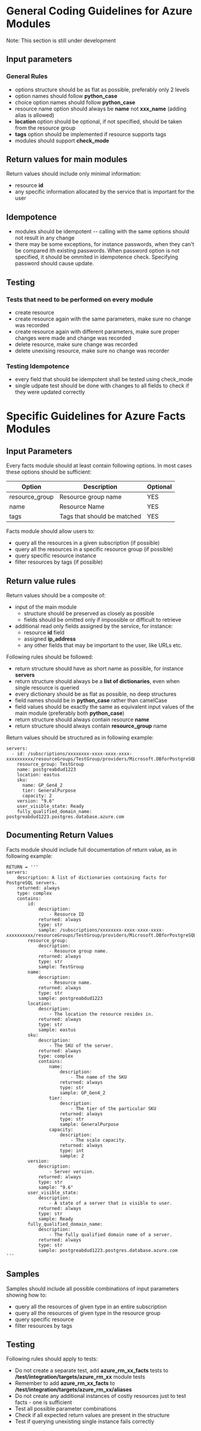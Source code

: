 # General Coding Guidelines for Azure Modules

Note: This section is still under development

## Input parameters

### General Rules
- options structure should be as flat as possible, preferably only 2 levels
- option names should follow **python_case**
- choice option names should follow **python_case**
- resource name option should always be **name** not **xxx_name** (adding alias is allowed)
- **location** option should be optional, if not specified, should be taken from the resource group
- **tags** option should be implemented if resource supports tags
- modules should support **check_mode**



## Return values for main modules

Return values should include only minimal information:
- resource **id**
- any specific information allocated by the service that is important for the user

## Idempotence

- modules should be idempotent -- calling with the same options  should not result in any change
- there may be some exceptions, for instance passwords, when they can't be compared ith existing passwords. When password option is not specified, it should be ommited in idempotence check. Specifying password should cause update.

## Testing

### Tests that need to be performed on every module
- create resource
- create resource again with the same parameters, make sure no change was recorded
- create resource again with different parameters, make sure proper changes were made and change was recorded
- delete resource, make sure change was recorded
- delete unexising resource, make sure no change was recorder

### Testing Idempotence

- every field that should be idempotent shall be tested using check_mode
- single udpate test should be done with changes to all fields to check if they were updated correctly

# Specific Guidelines for Azure Facts Modules

## Input Parameters

Every facts module should at least contain following options. In most cases these options should be sufficient:

|Option|Description|Optional|
|------|-----------|--------|
|resource_group|Resource group name|YES|
|name|Resource Name|YES|
|tags|Tags that should be matched|YES|

Facts module should allow users to:
- query all the resources in a given subscription (if possible)
- query all the resources in a specific resource group (if possible)
- query specific resource instance
- filter resources by tags (if possible)

## Return value rules

Return values should be a composite of:
- input of the main module
    - structure should be preserved as closely as possible
    - fields should be omitted only if impossible or difficult to retrieve
- additional read only fields assigned by the service, for instance:
    - resource **id** field
    - assigned **ip_address**
    - any other fields that may be important to the user, like URLs etc.

Following rules should be followed:
- return structure should have as short name as possible, for instance **servers**
- return structure should always be a **list of dictionaries**, even when single resource is queried
- every dictionary should be as flat as possible, no deep structures
- field names should be in **python_case** rather than camelCase
- field values should be exactly the same as equivalent input values of the main module (preferably both **python_case**)
- return structure should always contain resource **name**
- return structure should always contain **resource_group** name

Return values should be structured as in following example:

```
servers:
  - id: /subscriptions/xxxxxxxx-xxxx-xxxx-xxxx-xxxxxxxxxx/resourceGroups/TestGroup/providers/Microsoft.DBforPostgreSQL/servers/postgreabdud1223
    resource_group: TestGroup
    name: postgreabdud1223
    location: eastus
    sku:
      name: GP_Gen4_2
      tier: GeneralPurpose
      capacity: 2
    version: "9.6"
    user_visible_state: Ready
    fully_qualified_domain_name: postgreabdud1223.postgres.database.azure.com
```

## Documenting Return Values

Facts module should include full documentation of return value, as in following example:

```
RETURN = '''
servers:
    description: A list of dictionaries containing facts for PostgreSQL servers.
    returned: always
    type: complex
    contains:
        id:
            description:
                - Resource ID
            returned: always
            type: str
            sample: /subscriptions/xxxxxxxx-xxxx-xxxx-xxxx-xxxxxxxxxx/resourceGroups/TestGroup/providers/Microsoft.DBforPostgreSQL/servers/postgreabdud1223
        resource_group:
            description:
                - Resource group name.
            returned: always
            type: str
            sample: TestGroup
        name:
            description:
                - Resource name.
            returned: always
            type: str
            sample: postgreabdud1223
        location:
            description:
                - The location the resource resides in.
            returned: always
            type: str
            sample: eastus
        sku:
            description:
                - The SKU of the server.
            returned: always
            type: complex
            contains:
                name:
                    description:
                        - The name of the SKU
                    returned: always
                    type: str
                    sample: GP_Gen4_2
                tier:
                    description:
                        - The tier of the particular SKU
                    returned: always
                    type: str
                    sample: GeneralPurpose
                capacity:
                    description:
                        - The scale capacity.
                    returned: always
                    type: int
                    sample: 2
        version:
            description:
                - Server version.
            returned: always
            type: str
            sample: "9.6"
        user_visible_state:
            description:
                - A state of a server that is visible to user.
            returned: always
            type: str
            sample: Ready
        fully_qualified_domain_name:
            description:
                - The fully qualified domain name of a server.
            returned: always
            type: str
            sample: postgreabdud1223.postgres.database.azure.com
'''
```

## Samples

Samples should include all possible combinations of input parameters showing how to:
- query all the resources of given type in an entire subscription
- query all the resources of given type in the resource group
- query specific resource
- filter resources by tags

## Testing

Following rules should apply to tests:
- Do not create a separate test, add **azure_rm_xx_facts** tests to **/test/integration/targets/azure_rm_xx** module tests
- Remember to add **azure_rm_xx_facts** to **/test/integration/targets/azure_rm_xx/aliases**
- Do not create any additional instances of costly resources just to test facts - one is sufficient
- Test all possible parameter combinations
- Check if all expected return values are present in the structure
- Test if querying unexisting single instance fails correctly
 

